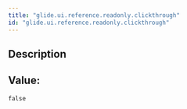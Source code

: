 ```yaml
---
title: "glide.ui.reference.readonly.clickthrough"
id: "glide.ui.reference.readonly.clickthrough"
---
```

## Description



## Value: 
```
false
```